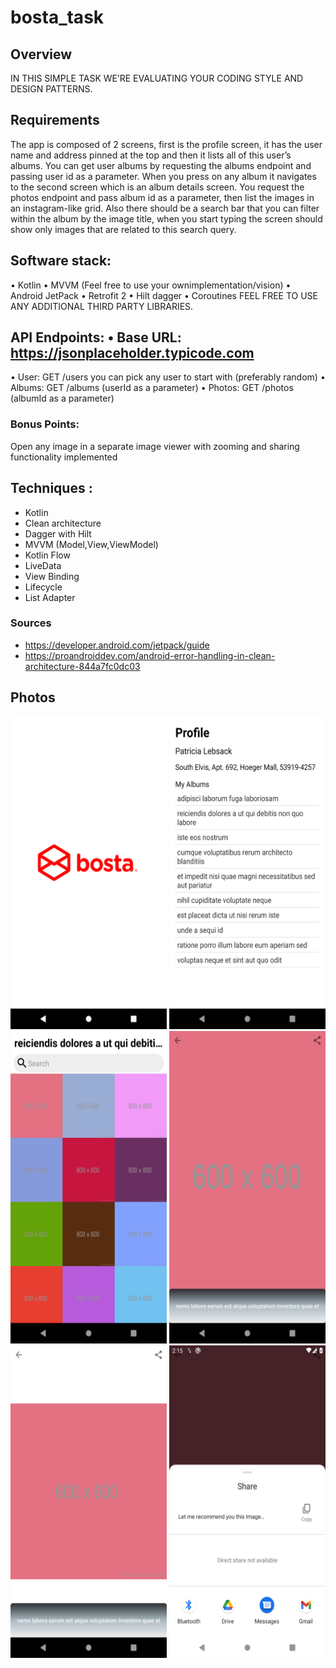 # bosta_task

## Overview
IN THIS SIMPLE TASK WE’RE EVALUATING YOUR CODING STYLE AND DESIGN PATTERNS.

## Requirements
The app is composed of 2 screens, first is the profile screen, it has the user name and address
pinned at the top and then it lists all of this user’s albums. You can get user albums by requesting
the albums endpoint and passing user id as a parameter.
When you press on any album it navigates to the second screen which is an album details screen.
You request the photos endpoint and pass album id as a parameter, then list the images in an
instagram-like grid. Also there should be a search bar that you can filter within the album by the
image title, when you start typing the screen should show only images that are related to this
search query.

## Software stack:
• Kotlin
• MVVM (Feel free to use your ownimplementation/vision)
• Android JetPack
• Retrofit 2
• Hilt dagger
• Coroutines
FEEL FREE TO USE ANY ADDITIONAL THIRD PARTY LIBRARIES.

## API Endpoints: • Base URL: https://jsonplaceholder.typicode.com
• User: GET /users you can pick any user to start with (preferably random)
• Albums: GET /albums (userId as a parameter)
• Photos: GET /photos (albumId as a parameter)

### Bonus Points:
Open any image in a separate image viewer with zooming and sharing functionality implemented

## Techniques :
* Kotlin
* Clean architecture
* Dagger with Hilt
* MVVM (Model,View,ViewModel)
* Kotlin Flow
* LiveData
* View Binding
* Lifecycle
* List Adapter

### Sources
* https://developer.android.com/jetpack/guide
* https://proandroiddev.com/android-error-handling-in-clean-architecture-844a7fc0dc03


## Photos
<img src="/Images/1.png" width=250 height=500  title=""> <img src="/Images/2.png" width=250 height=500 title="" > <img src="/Images/3.png" width=250 height=500  title="">
<img src="/Images/4.png" width=250 height=500 title=""> <img src="/Images/5.png" width=250 height=500 title="" > <img src="/Images/6.png" width=250 height=500  title="">
